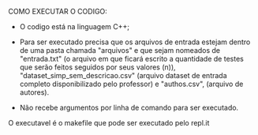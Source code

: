 
COMO EXECUTAR O CODIGO:

- O codigo está na linguagem C++;

- Para ser executado precisa que os arquivos de entrada estejam dentro de uma pasta chamada "arquivos" e que sejam nomeados de "entrada.txt" (o arquivo em que ficará escrito a quantidade de testes que serão feitos seguidos por seus valores (n)), "dataset_simp_sem_descricao.csv" (arquivo dataset de entrada completo disponibilizado pelo professor) e "authos.csv", (arquivo de autores). 

- Não recebe argumentos por linha de comando para ser executado. 

O executavel é o makefile que pode ser executado pelo repl.it

